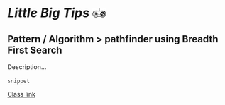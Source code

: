 # _**Little Big Tips**_ ![Joystick](https://raw.githubusercontent.com/alissin/alissin.github.io/master/images/joystick.png)

## Pattern / Algorithm > pathfinder using Breadth First Search

Description...

`snippet`

[Class link](./test.cs)
